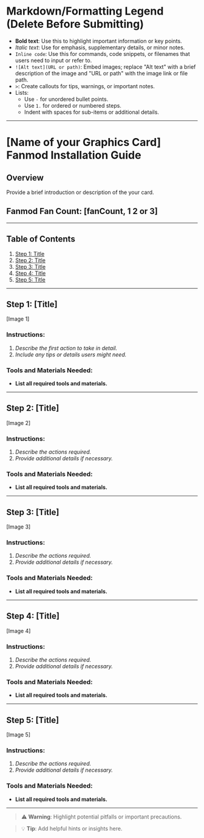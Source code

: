 # Markdown/Formatting Legend (Delete Before Submitting)
- **Bold text**: Use this to highlight important information or key points.
- _Italic text_: Use for emphasis, supplementary details, or minor notes.
- `Inline code`: Use this for commands, code snippets, or filenames that users need to input or refer to.
- `![Alt text](URL or path)`: Embed images; replace "Alt text" with a brief description of the image and "URL or path" with the image link or file path.
- `>`: Create callouts for tips, warnings, or important notes.
- Lists:
  - Use `-` for unordered bullet points.
  - Use `1.` for ordered or numbered steps.
  - Indent with spaces for sub-items or additional details.

---

# [Name of your Graphics Card] Fanmod Installation Guide

## Overview
Provide a brief introduction or description of the your card.

## Fanmod Fan Count: [fanCount, 1 2 or 3]

---

## Table of Contents
1. [Step 1: Title](#step-1-title)
2. [Step 2: Title](#step-2-title)
3. [Step 3: Title](#step-3-title)
4. [Step 4: Title](#step-4-title)
5. [Step 5: Title](#step-5-title)

---

## Step 1: [Title]

[Image 1]

### Instructions:
1. _Describe the first action to take in detail._
2. _Include any tips or details users might need._

### Tools and Materials Needed:
- **List all required tools and materials.**


---

## Step 2: [Title]

[Image 2]

### Instructions:
1. _Describe the actions required._
2. _Provide additional details if necessary._

### Tools and Materials Needed:
- **List all required tools and materials.**


---

## Step 3: [Title]

[Image 3]

### Instructions:
1. _Describe the actions required._
2. _Provide additional details if necessary._

### Tools and Materials Needed:
- **List all required tools and materials.**


---

## Step 4: [Title]

[Image 4]

### Instructions:
1. _Describe the actions required._
2. _Provide additional details if necessary._

### Tools and Materials Needed:
- **List all required tools and materials.**


---

## Step 5: [Title]

[Image 5]

### Instructions:
1. _Describe the actions required._
2. _Provide additional details if necessary._

### Tools and Materials Needed:
- **List all required tools and materials.**


---

> ⚠️ **Warning**: Highlight potential pitfalls or important precautions.

> 💡 **Tip**: Add helpful hints or insights here.
